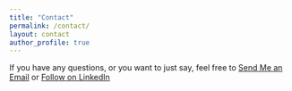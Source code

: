 ```yaml
---
title: "Contact"
permalink: /contact/
layout: contact
author_profile: true
---
```


If you have any questions, or you want to just say, feel free to <a href="mailto:antonisagg@outlook.com" target="_blank" class=": .btn .btn--large">Send Me an Email</a> or <a href="https://www.linkedin.com/in/antonios-angelakis-249899101/" target="_blank" class=": .btn .btn--large">Follow on LinkedIn</a>